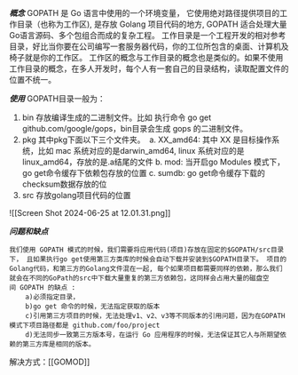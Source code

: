 ***概念***
GOPATH 是 Go 语言中使用的一个环境变量， 它使用绝对路径提供项目的工作目录（也称为工作区), 是存放 Golang 项目代码的地方, GOPATH 适合处理大量 Go语言源码、多个包组合而成的复杂工程。 工作目录是一个工程开发的相对参考目录，好比当你要在公司编写一套服务器代码，你的工位所包含的桌面、计算机及椅子就是你的工作区。 工作区的概念与工作目录的概念也是类似的。如果不使用工作目录的概念，在多人开发时，每个人有一套自己的目录结构，读取配置文件的位置不统一。

  ***使用***
  GOPATH目录一般为： 
  1. bin 存放编译生成的二进制文件。比如 执行命令 go get github.com/google/gops，bin目录会生成 gops 的二进制文件。 
  2. pkg 其中pkg下面以下三个文件夹。 
	  a. XX_amd64: 其中 XX 是目标操作系统，比如 mac 系统对应的是darwin_amd64, linux 系统对应的是 linux_amd64，存放的是.a结尾的文件
	  b. mod: 当开启go Modules 模式下，go get命令缓存下依赖包存放的位置
	  c.  sumdb: go get命令缓存下载的checksum数据存放的位
  3. src 存放golang项目代码的位置

![[Screen Shot 2024-06-25 at 12.01.31.png]]

***问题和缺点***
```
我们使用 GOPATH 模式的时候，我们需要将应用代码(项目)存放在固定的$GOPATH/src目录下， 且如果执行go get使用第三方类库的时候会自动下载并安装到$GOPATH目录下。 项目的Golang代码，和第三方的Golang文件混在一起, 每个如果项目都需要同样的依赖，那么我们就会在不同的GoPath的src中下载大量重复的第三方依赖包，这同样会占用大量的磁盘空间 GOPATH 的缺点 :
	a)必须指定目录， 
	b)go get 命令的时候，无法指定获取的版本 
	c)引用第三方项目的时候，无法处理v1、v2、v3等不同版本的引用问题，因为在GOPATH 模式下项目路径都是 github.com/foo/project 
	d)无法同步一致第三方版本号，在运行 Go 应用程序的时候，无法保证其它人与所期望依赖的第三方库是相同的版本。
```

解决方式：[[GOMOD]]



